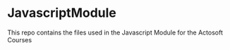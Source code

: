 # JavascriptModule
This repo contains the files used in the Javascript Module for the Actosoft Courses
